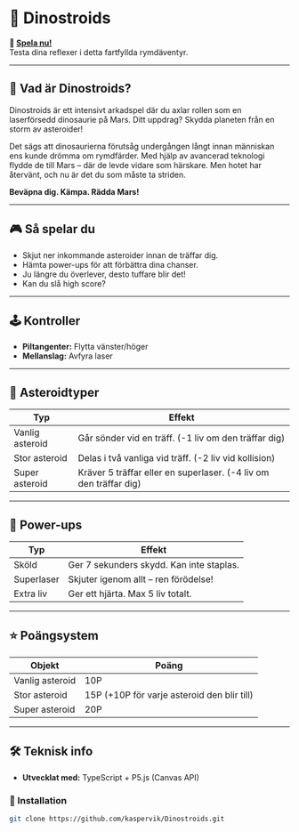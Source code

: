 # 🦖 Dinostroids

**👾 [Spela nu!](https://dinostroids.netlify.app/)**  
Testa dina reflexer i detta fartfyllda rymdäventyr.

---

## 🚀 Vad är Dinostroids?

Dinostroids är ett intensivt arkadspel där du axlar rollen som en laserförsedd dinosaurie på Mars. Ditt uppdrag? Skydda planeten från en storm av asteroider!

Det sägs att dinosaurierna förutsåg undergången långt innan människan ens kunde drömma om rymdfärder. Med hjälp av avancerad teknologi flydde de till Mars – där de levde vidare som härskare. Men hotet har återvänt, och nu är det du som måste ta striden.

**Beväpna dig. Kämpa. Rädda Mars!**

---

## 🎮 Så spelar du

- Skjut ner inkommande asteroider innan de träffar dig.  
- Hämta power-ups för att förbättra dina chanser.  
- Ju längre du överlever, desto tuffare blir det!  
- Kan du slå high score?

---

## 🕹️ Kontroller

- **Piltangenter:** Flytta vänster/höger  
- **Mellanslag:** Avfyra laser

---

## 🌌 Asteroidtyper

| Typ             | Effekt |
|------------------|--------|
| Vanlig asteroid  | Går sönder vid en träff. (-1 liv om den träffar dig) |
| Stor asteroid    | Delas i två vanliga vid träff. (-2 liv vid kollision) |
| Super asteroid   | Kräver 5 träffar eller en superlaser. (-4 liv om den träffar dig) |

---

## 🔋 Power-ups

| Typ        | Effekt |
|-------------|--------|
| Sköld       | Ger 7 sekunders skydd. Kan inte staplas. |
| Superlaser  | Skjuter igenom allt – ren förödelse! |
| Extra liv   | Ger ett hjärta. Max 5 liv totalt. |

---

## ⭐ Poängsystem

| Objekt          | Poäng |
|------------------|--------|
| Vanlig asteroid  | 10P |
| Stor asteroid    | 15P (+10P för varje asteroid den blir till) |
| Super asteroid   | 20P |

---

## 🛠️ Teknisk info

- **Utvecklat med:** TypeScript + P5.js (Canvas API)

### 🔧 Installation

```bash
git clone https://github.com/kaspervik/Dinostroids.git
